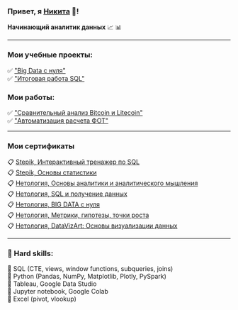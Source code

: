 ### Привет, я [Никита](https://docs.google.com/document/d/18vtS270lYHLqjKEdHLQl4X2uy6rLFYXmoBj1J7S3HDM/edit?usp=sharing) 👋!
**Начинающий аналитик данных** :chart_with_upwards_trend: :bar_chart:
____

### Мои учебные проекты:

:white_check_mark: ["Big Data с нуля"](https://github.com/my1exp/Analysis_with_Python/blob/main/%D0%98%D1%82%D0%BE%D0%B3%D0%BE%D0%B2%D0%B0%D1%8F%20%D1%80%D0%B0%D0%B1%D0%BE%D1%82%D0%B0%20%22Big%20Data%20c%20%D0%BD%D1%83%D0%BB%D1%8F%22.ipynb)    
:white_check_mark: ["Итоговая работа SQL"](https://github.com/my1exp/Sql/blob/main/%D0%98%D1%82%D0%BE%D0%B3%D0%BE%D0%B2%D0%B0%D1%8F_%D1%80%D0%B0%D0%B1%D0%BE%D1%82%D0%B0_SQL.pdf)

### Мои работы:

:white_check_mark: ["Сравнительный анализ Bitcoin и Litecoin"](https://github.com/my1exp/Analysis_with_Python/blob/main/%D0%A1%D1%80%D0%B0%D0%B2%D0%BD%D0%B8%D1%82%D0%B5%D0%BB%D1%8C%D0%BD%D1%8B%D0%B9%20%D0%B0%D0%BD%D0%B0%D0%BB%D0%B8%D0%B7%20BTC%20%D0%B8%20LTC.ipynb)    
:white_check_mark: ["Автоматизация расчета ФОТ"](https://github.com/my1exp/Analysis_with_Python/blob/main/%D0%A7%D0%B0%D1%81%D1%8B_%D1%80%D0%B0%D0%B1%D0%BE%D1%82%D1%8B_%D0%9C%D0%B0%D0%B3%D0%BD%D0%B8%D1%82.ipynb)
____

### Мои сертификаты

:clipboard: [Stepik, Интерактивный тренажер по SQL](https://stepik.org/cert/1467423)    
:clipboard: [Stepik, Основы статистики](https://stepik.org/cert/1450658)    
:clipboard: [Нетология, Основы аналитики и аналитического мышления](https://netology.ru/backend/api/user/programs/20603/pdf_certificate)    
:clipboard: [Нетология, SQL и получение данных](https://netology.ru/backend/api/user/programs/20674/pdf_certificate)    
:clipboard: [Нетология, BIG DATA с нуля](https://netology.ru/backend/api/user/programs/20431/pdf_certificate)    
:clipboard: [Нетология, Метрики, гипотезы, точки роста](https://netology.ru/backend/api/user/programs/23963/pdf_certificate)    
:clipboard: [Нетология, DataVizArt: Основы визуализации данных](https://netology.ru/backend/api/user/programs/23249/pdf_certificate)    
____

### :small_blue_diamond: Hard skills:
:dart: SQL (CTE, views, window  functions, subqueries, joins)    
:dart: Python (Pandas, NumPy, Matplotlib, Plotly, PySpark)    
:dart: Tableau, Google Data Studio   
:dart: Jupyter notebook, Google Colab    
:dart: Excel (pivot, vlookup)
